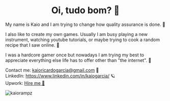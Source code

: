 <h1 align="center">Oi, tudo bom? 💙</h1>

<p>
My name is Kaio and I am trying to change how quality assurance is done. 🦄  

I also like to create my own games. Usually I am busy playing a new instrument, watching youtube tutorials, or maybe trying to cook a random recipe that I saw online. 🍖

I was a hardcore gamer once but nowadays I am trying my best to appreciate everything else life has to offer other than "the internet". 🌈   

Contact me: kaioricardogarcia@gmail.com 🙂  
LinkedIn: https://www.linkedin.com/in/kaiogarcia/ 🪐  
Upwork: <a href="https://www.upwork.com/freelancers/~012883d8474aaab92f">Hire me 🤖</a>  
</p>

<p align="left"> <img src="https://komarev.com/ghpvc/?username=kaiorampz" alt="kaiorampz" /> </p>
